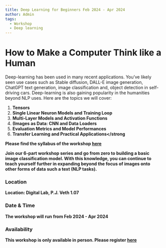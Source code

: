 ```yaml
---
title: Deep Learning for Beginners Feb 2024 - Apr 2024
author: Admin
tags:
  - Workshop
  - Deep learning
---
```

# How to Make a Computer Think like a Human

Deep-learning has been used in many recent applications. You’ve likely seen use cases such as Stable diffusion, DALL-E image generation, ChatGPT text generation, image classification and, object detection in self-driving cars. Deep-learning is also gaining popularity in the humanities beyond NLP uses. Here are the topics we will cover:

1. <strong>Tensors</strong>
2. <strong>Single Linear Neuron Models and Training Loop</strong>
3. <strong>Multi-Layer Models and Activation Functions</strong>
4. <strong>(Images as Data: CNN and Data Loaders</strong>
5. <strong>Evaluation Metrics and Model Performances</strong>
6. <strong>Transfer Learning and Practical Applications</strong

Please find the syllabus of the workshop [here](https://www.universiteitleiden.nl/binaries/content/assets/geesteswetenschappen/lucdh/events/deep_learning_for_beginners_2024-aron_vd_pol.pdf)

Join our 6-part workshop series and go from zero to building a basic image classification model. With this knowledge, you can continue to teach yourself further in expanding beyond the focus of images onto other forms of data such a text (NLP tasks).

### Location
Location: Digital Lab, P.J. Veth 1.07

### Date & Time
The workshop will run from Feb 2024 - Apr 2024

### Availability
This workshop is only available in person. Please register [here](https://docs.google.com/forms/d/e/1FAIpQLSdk0NqAA0LrNxg5ObRC9IUajTH4HUPPiABgS5QBn6gJfY2oSg/viewform)
